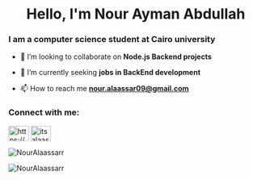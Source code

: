 

<h1 align="center">Hello, I'm Nour Ayman Abdullah</h1>
<h3 align="left">I am a computer science student at Cairo university</h3>


- 👯 I’m looking to collaborate on **Node.js Backend projects**

- 🔭 I’m currently seeking **jobs in BackEnd development**

- 📫 How to reach me **nour.alaassar09@gmail.com**

<h3 align="left">Connect with me:</h3>
<p align="left">
<a href="https://linkedin.com/in/https://www.linkedin.com/in/nour-alaassar-2b14191b9/" target="blank"><img align="center" src="https://raw.githubusercontent.com/rahuldkjain/github-profile-readme-generator/master/src/images/icons/Social/linked-in-alt.svg" alt="https://www.linkedin.com/in/nour-alaassar-2b14191b9/" height="30" width="40" /></a>
<a href="https://codeforces.com/profile/itsalaassar" target="blank"><img align="center" src="https://raw.githubusercontent.com/rahuldkjain/github-profile-readme-generator/master/src/images/icons/Social/codeforces.svg" alt="itsalaassar" height="30" width="40" /></a>
</p>



<p><img align="center" src="https://github-readme-stats.vercel.app/api/top-langs?username=NourAlaassarr&show_icons=true&locale=en&layout=compact" alt="NourAlaassarr" /></p>

<p><img align="center" src="https://github-readme-streak-stats.herokuapp.com/?user=NourAlaassarr&" alt="NourAlaassarr" /></p>

